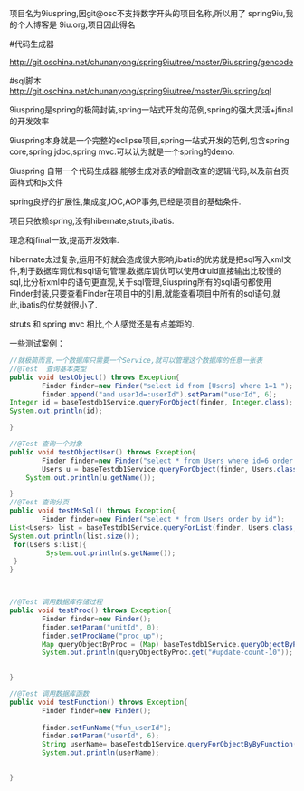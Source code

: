 项目名为9iuspring,因git@osc不支持数字开头的项目名称,所以用了 spring9iu,我的个人博客是 9iu.org,项目因此得名

#代码生成器

http://git.oschina.net/chunanyong/spring9iu/tree/master/9iuspring/gencode

#sql脚本
http://git.oschina.net/chunanyong/spring9iu/tree/master/9iuspring/sql

9iuspring是spring的极简封装,spring一站式开发的范例,spring的强大灵活+jfinal的开发效率

9iuspring本身就是一个完整的eclipse项目,spring一站式开发的范例,包含spring core,spring jdbc,spring mvc.可以认为就是一个spring的demo.

9iuspring 自带一个代码生成器,能够生成对表的增删改查的逻辑代码,以及前台页面样式和js文件

spring良好的扩展性,集成度,IOC,AOP事务,已经是项目的基础条件.

项目只依赖spring,没有hibernate,struts,ibatis.

理念和jfinal一致,提高开发效率.

hibernate太过复杂,运用不好就会造成很大影响,ibatis的优势就是把sql写入xml文件,利于数据库调优和sql语句管理.数据库调优可以使用druid直接输出比较慢的sql,比分析xml中的语句更直观,关于sql管理,9iuspring所有的sql语句都使用Finder封装,只要查看Finder在项目中的引用,就能查看项目中所有的sql语句,就此,ibatis的优势就很小了.

struts 和 spring mvc 相比,个人感觉还是有点差距的.

一些测试案例：

```java
//就极简而言,一个数据库只需要一个Service,就可以管理这个数据库的任意一张表 
//@Test  查询基本类型
public void testObject() throws Exception{
        Finder finder=new Finder("select id from [Users] where 1=1 ");
        finder.append("and userId=:userId").setParam("userId", 6);
Integer id = baseTestdb1Service.queryForObject(finder, Integer.class);
System.out.println(id);

}

//@Test 查询一个对象
public void testObjectUser() throws Exception{
        Finder finder=new Finder("select * from Users where id=6 order by id");
        Users u = baseTestdb1Service.queryForObject(finder, Users.class);
    System.out.println(u.getName());

}
//@Test 查询分页
public void testMsSql() throws Exception{
        Finder finder=new Finder("select * from Users order by id");
List<Users> list = baseTestdb1Service.queryForList(finder, Users.class, new Page(2));
System.out.println(list.size());
 for(Users s:list){
         System.out.println(s.getName());
 }
}



//@Test 调用数据库存储过程
public void testProc() throws Exception{
        Finder finder=new Finder();
        finder.setParam("unitId", 0);
        finder.setProcName("proc_up");
        Map queryObjectByProc = (Map) baseTestdb1Service.queryObjectByProc(finder);
        System.out.println(queryObjectByProc.get("#update-count-10"));
        

}

//@Test 调用数据库函数
public void testFunction() throws Exception{
        Finder finder=new Finder();
        
        finder.setFunName("fun_userId");
        finder.setParam("userId", 6);
        String userName= baseTestdb1Service.queryForObjectByByFunction(finder,String.class);
        System.out.println(userName);
        

}

```